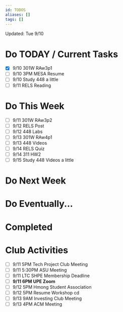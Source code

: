 ```yaml
---
id: TODOS
aliases: []
tags: []
---
```


Updated: Tue 9/10

# Do TODAY / Current Tasks
- [x] 9/10 301W RAw3p1
- [ ] 9/10 3PM MESA Resume
- [ ] 9/10 Study 448 a little
- [ ] 9/11 RELS Reading

# Do This Week
- [ ] 9/11 301W RAw3p2
- [ ] 9/12 RELS Post
- [ ] 9/12 448 Labs
- [ ] 9/13 301W RAw4p1
- [ ] 9/13 448 Videos
- [ ] 9/14 RELS Quiz
- [ ] 9/14 311 HW2
- [ ] 9/15 Study 448 Videos a little

# Do Next Week

# Do Eventually...

# Completed

# Club Activities
- [ ] 9/11 5PM Tech Project Club Meeting
- [ ] 9/11 5:30PM ASU Meeting
- [ ] 9/11 LTC SHPE Membership Deadline
- [ ] **9/11 6PM UPE Zoom**
- [ ] 9/12 5PM Hmong Student Association
- [ ] 9/12 5PM Resume Workshop cd
- [ ] 9/13 9AM Investing Club Meeting
- [ ] 9/13 4PM ACM Meeting
